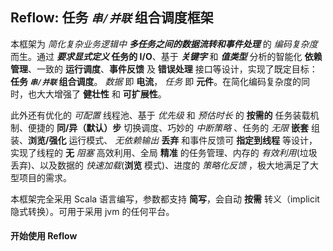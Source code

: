 ## Reflow: 任务 _`串/并联`_ 组合调度框架

本框架为 _简化复杂业务逻辑中 **多任务之间的数据流转和事件处理**_ 的 _编码复杂度_ 而生。通过 **_要求显式定义_ 任务的 I/O**、基于 _**关键字**_ 和 _**值类型**_ 分析的智能化 **依赖管理**、一致的 **运行调度**、**事件反馈** 及 **错误处理** 接口等设计，实现了既定目标：**任务 _`串/并联`_ 组合调度**。 _数据_ 即 **电流**， _任务_ 即 **元件**。在简化编码复杂度的同时，也大大增强了 **健壮性** 和 **可扩展性**。

此外还有优化的 _可配置_ 线程池、基于 _优先级_ 和 _预估时长_ 的 **按需的** 任务装载机制、便捷的 **同/异（默认）步** 切换调度、巧妙的 _中断策略_ 、任务的 _无限_ **嵌套** 组装、**浏览/强化** 运行模式、 _无依赖输出_ **丢弃** 和事件反馈可 **指定到线程** 等设计，实现了线程的 **无** _阻塞_ 高效利用、全局 **精准** 的任务管理、内存的 _有效利用_(垃圾丢弃)、以及数据的 _快速加载_(**浏览** 模式)、进度的 _策略化反馈_ ，极大地满足了大型项目的需求。

本框架完全采用 Scala 语言编写，参数都支持 **简写**，会自动 **按需** 转义（implicit 隐式转换）。可用于采用 jvm 的任何平台。

#### 开始使用 Reflow
